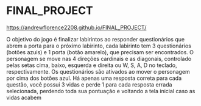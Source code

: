 # FINAL_PROJECT

https://andrewflorence2208.github.io/FINAL_PROJECT/

O objetivo do jogo é finalizar labirintos ao responder questionários que abrem a porta para o próximo labirinto, cada labirinto tem 3 questionários (botões azuis) e 1 porta (botão amarelo), que precisam ser encontrados. O personagem se move nas 4 direções cardinais e as diagonais, controlado pelas setas cima, baixo, esquerda e direita ou W, S, A, D no teclado, respectivamente. Os questionários são ativados ao mover o personagem por cima dos botões azul. Há apenas uma resposta correta para cada questão, você possui 3 vidas e perde 1 para cada resposta errada selecionada, perdendo toda sua pontuação e voltando a tela inicial caso as vidas acabem
